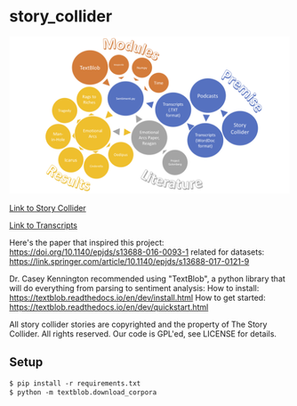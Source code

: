 # story_collider

![Story Collider Mental Model](VIP500MentalModel.png)

[Link to Story Collider](https://storycollider.org)

[Link to Transcripts](https://airtable.com/shrNkMOIMrcMcJCCH)

Here's the paper that inspired this project:
https://doi.org/10.1140/epjds/s13688-016-0093-1
    related for datasets: https://link.springer.com/article/10.1140/epjds/s13688-017-0121-9

Dr. Casey Kennington recommended using "TextBlob", a python library that will do everything from parsing to sentiment analysis:
How to install: https://textblob.readthedocs.io/en/dev/install.html
How to get started: https://textblob.readthedocs.io/en/dev/quickstart.html

All story collider stories are copyrighted and the property of The Story Collider. All rights reserved. 
Our code is GPL'ed, see LICENSE for details. 

## Setup
```
$ pip install -r requirements.txt 
$ python -m textblob.download_corpora
```
